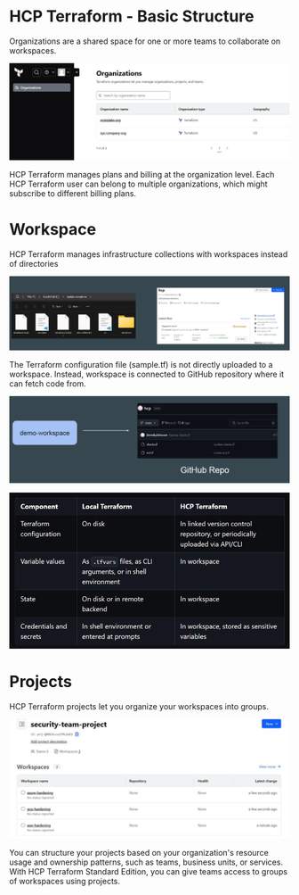 # HCP Terraform - Basic Structure

Organizations are a shared space for one or more teams to collaborate on
workspaces.

![My Image](images/image1.png)

HCP Terraform manages plans and billing at the organization level.
Each HCP Terraform user can belong to multiple organizations, which might
subscribe to different billing plans.

# Workspace

HCP Terraform manages infrastructure collections with workspaces instead of
directories

![My Image](images/image2.png)

The Terraform configuration file (sample.tf) is not directly uploaded to a
workspace.
Instead, workspace is connected to GitHub repository where it can fetch code
from.

![My Image](images/image3.png)  


![My Image](images/image4.png)


# Projects

HCP Terraform projects let you organize your workspaces into groups.


![My Image](images/image5.png)

You can structure your projects based on your organization's resource usage
and ownership patterns, such as teams, business units, or services.
With HCP Terraform Standard Edition, you can give teams access to groups of
workspaces using projects.